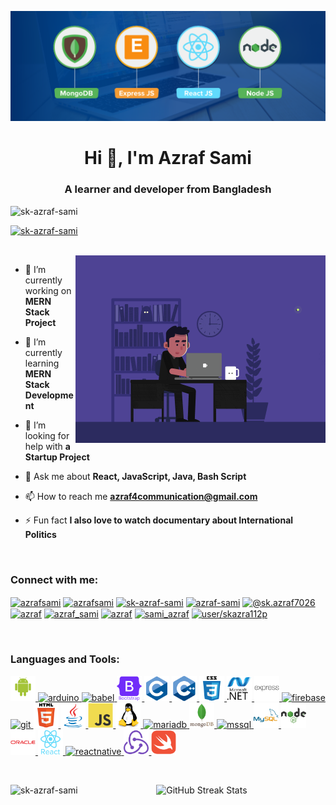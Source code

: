 [![MasterHead](https://github.com/Sk-Azraf-Sami/Azraf-Sami/blob/main/mern-stack.png)](https://github.com/Sk-Azraf-Sami)
<h1 align="center">Hi 👋, I'm Azraf Sami</h1>
<h3 align="center">A learner and developer from Bangladesh</h3>
<p align="left"> <img src="https://komarev.com/ghpvc/?username=sk-azraf-sami&label=Profile%20views&color=0e75b6&style=flat" alt="sk-azraf-sami" /> </p>
<p align="left"> <a href="https://github.com/ryo-ma/github-profile-trophy"><img src="https://github-profile-trophy.vercel.app/?username=sk-azraf-sami" alt="sk-azraf-sami" /></a> </p>

<br> 

<img align="right" alt="coding" width="400" src="https://github.com/Sk-Azraf-Sami/Azraf-Sami/blob/main/test.gif">

- 🔭 I’m currently working on **MERN Stack Project**

- 🌱 I’m currently learning **MERN Stack Development**

- 🤝 I’m looking for help with **a Startup Project**

- 💬 Ask me about **React, JavaScript, Java, Bash Script**

- 📫 How to reach me **azraf4communication@gmail.com**

- ⚡ Fun fact **I also love to watch documentary about International Politics**

<!-- ### Blogs posts -->
<!-- BLOG-POST-LIST:START -->
<!-- BLOG-POST-LIST:END -->

<br> 

<h3 align="left">Connect with me:</h3>
<p align="left">
<a href="https://codepen.io/azrafsami" target="blank"><img align="center" src="https://raw.githubusercontent.com/rahuldkjain/github-profile-readme-generator/master/src/images/icons/Social/codepen.svg" alt="azrafsami" height="30" width="40" /></a>
<a href="https://bn.quora.com/profile/Azraf-Sami-1" target="blank"><img align="center" src="https://github.com/Sk-Azraf-Sami/Sk-Azraf-Sami/blob/main/Quora_Q_icon_2015.svg.png" alt="azrafsami" height="30" width="30" /></a>
<a href="https://linkedin.com/in/sk-azraf-sami" target="blank"><img align="center" src="https://raw.githubusercontent.com/rahuldkjain/github-profile-readme-generator/master/src/images/icons/Social/linked-in-alt.svg" alt="sk-azraf-sami" height="30" width="40" /></a>
<a href="https://stackoverflow.com/users/azraf-sami" target="blank"><img align="center" src="https://raw.githubusercontent.com/rahuldkjain/github-profile-readme-generator/master/src/images/icons/Social/stack-overflow.svg" alt="azraf-sami" height="30" width="40" /></a>
<a href="https://medium.com/@sk.azraf7026" target="blank"><img align="center" src="https://raw.githubusercontent.com/rahuldkjain/github-profile-readme-generator/master/src/images/icons/Social/medium.svg" alt="@sk.azraf7026" height="30" width="40" /></a>
<a href="https://www.codechef.com/users/azraf" target="blank"><img align="center" src="https://cdn.jsdelivr.net/npm/simple-icons@3.1.0/icons/codechef.svg" alt="azraf" height="30" width="40" /></a>
<a href="https://www.hackerrank.com/azraf_sami" target="blank"><img align="center" src="https://raw.githubusercontent.com/rahuldkjain/github-profile-readme-generator/master/src/images/icons/Social/hackerrank.svg" alt="azraf_sami" height="30" width="40" /></a>
<a href="https://codeforces.com/profile/azraf" target="blank"><img align="center" src="https://raw.githubusercontent.com/rahuldkjain/github-profile-readme-generator/master/src/images/icons/Social/codeforces.svg" alt="azraf" height="30" width="40" /></a>
<a href="https://www.leetcode.com/sami_azraf" target="blank"><img align="center" src="https://raw.githubusercontent.com/rahuldkjain/github-profile-readme-generator/master/src/images/icons/Social/leet-code.svg" alt="sami_azraf" height="30" width="40" /></a>
<a href="https://auth.geeksforgeeks.org/user/user/skazra112p" target="blank"><img align="center" src="https://raw.githubusercontent.com/rahuldkjain/github-profile-readme-generator/master/src/images/icons/Social/geeks-for-geeks.svg" alt="user/skazra112p" height="30" width="40" /></a>
</p>

<br>

<h3 align="left">Languages and Tools:</h3>
<p align="left"> <a href="https://developer.android.com" target="_blank" rel="noreferrer"> <img src="https://raw.githubusercontent.com/devicons/devicon/master/icons/android/android-original-wordmark.svg" alt="android" width="40" height="40"/> </a> <a href="https://www.arduino.cc/" target="_blank" rel="noreferrer"> <img src="https://cdn.worldvectorlogo.com/logos/arduino-1.svg" alt="arduino" width="40" height="40"/> </a> <a href="https://babeljs.io/" target="_blank" rel="noreferrer"> <img src="https://www.vectorlogo.zone/logos/babeljs/babeljs-icon.svg" alt="babel" width="40" height="40"/> </a> <a href="https://getbootstrap.com" target="_blank" rel="noreferrer"> <img src="https://raw.githubusercontent.com/devicons/devicon/master/icons/bootstrap/bootstrap-plain-wordmark.svg" alt="bootstrap" width="40" height="40"/> </a> <a href="https://www.cprogramming.com/" target="_blank" rel="noreferrer"> <img src="https://raw.githubusercontent.com/devicons/devicon/master/icons/c/c-original.svg" alt="c" width="40" height="40"/> </a> <a href="https://www.w3schools.com/cpp/" target="_blank" rel="noreferrer"> <img src="https://raw.githubusercontent.com/devicons/devicon/master/icons/cplusplus/cplusplus-original.svg" alt="cplusplus" width="40" height="40"/> </a> <a href="https://www.w3schools.com/css/" target="_blank" rel="noreferrer"> <img src="https://raw.githubusercontent.com/devicons/devicon/master/icons/css3/css3-original-wordmark.svg" alt="css3" width="40" height="40"/> </a> <a href="https://dotnet.microsoft.com/" target="_blank" rel="noreferrer"> <img src="https://raw.githubusercontent.com/devicons/devicon/master/icons/dot-net/dot-net-original-wordmark.svg" alt="dotnet" width="40" height="40"/> </a> <a href="https://expressjs.com" target="_blank" rel="noreferrer"> <img src="https://raw.githubusercontent.com/devicons/devicon/master/icons/express/express-original-wordmark.svg" alt="express" width="40" height="40"/> </a> <a href="https://firebase.google.com/" target="_blank" rel="noreferrer"> <img src="https://www.vectorlogo.zone/logos/firebase/firebase-icon.svg" alt="firebase" width="40" height="40"/> </a> <a href="https://git-scm.com/" target="_blank" rel="noreferrer"> <img src="https://www.vectorlogo.zone/logos/git-scm/git-scm-icon.svg" alt="git" width="40" height="40"/> </a> <a href="https://www.w3.org/html/" target="_blank" rel="noreferrer"> <img src="https://raw.githubusercontent.com/devicons/devicon/master/icons/html5/html5-original-wordmark.svg" alt="html5" width="40" height="40"/> </a> <a href="https://www.java.com" target="_blank" rel="noreferrer"> <img src="https://raw.githubusercontent.com/devicons/devicon/master/icons/java/java-original.svg" alt="java" width="40" height="40"/> </a> <a href="https://developer.mozilla.org/en-US/docs/Web/JavaScript" target="_blank" rel="noreferrer"> <img src="https://raw.githubusercontent.com/devicons/devicon/master/icons/javascript/javascript-original.svg" alt="javascript" width="40" height="40"/> </a> <a href="https://www.linux.org/" target="_blank" rel="noreferrer"> <img src="https://raw.githubusercontent.com/devicons/devicon/master/icons/linux/linux-original.svg" alt="linux" width="40" height="40"/> </a> <a href="https://mariadb.org/" target="_blank" rel="noreferrer"> <img src="https://www.vectorlogo.zone/logos/mariadb/mariadb-icon.svg" alt="mariadb" width="40" height="40"/> </a> <a href="https://www.mongodb.com/" target="_blank" rel="noreferrer"> <img src="https://raw.githubusercontent.com/devicons/devicon/master/icons/mongodb/mongodb-original-wordmark.svg" alt="mongodb" width="40" height="40"/> </a> <a href="https://www.microsoft.com/en-us/sql-server" target="_blank" rel="noreferrer"> <img src="https://www.svgrepo.com/show/303229/microsoft-sql-server-logo.svg" alt="mssql" width="40" height="40"/> </a> <a href="https://www.mysql.com/" target="_blank" rel="noreferrer"> <img src="https://raw.githubusercontent.com/devicons/devicon/master/icons/mysql/mysql-original-wordmark.svg" alt="mysql" width="40" height="40"/> </a> <a href="https://nodejs.org" target="_blank" rel="noreferrer"> <img src="https://raw.githubusercontent.com/devicons/devicon/master/icons/nodejs/nodejs-original-wordmark.svg" alt="nodejs" width="40" height="40"/> </a> <a href="https://www.oracle.com/" target="_blank" rel="noreferrer"> <img src="https://raw.githubusercontent.com/devicons/devicon/master/icons/oracle/oracle-original.svg" alt="oracle" width="40" height="40"/> </a> <a href="https://reactjs.org/" target="_blank" rel="noreferrer"> <img src="https://raw.githubusercontent.com/devicons/devicon/master/icons/react/react-original-wordmark.svg" alt="react" width="40" height="40"/> </a> <a href="https://reactnative.dev/" target="_blank" rel="noreferrer"> <img src="https://reactnative.dev/img/header_logo.svg" alt="reactnative" width="40" height="40"/> </a> <a href="https://redux.js.org" target="_blank" rel="noreferrer"> <img src="https://raw.githubusercontent.com/devicons/devicon/master/icons/redux/redux-original.svg" alt="redux" width="40" height="40"/> </a> <a href="https://developer.apple.com/swift/" target="_blank" rel="noreferrer"> <img src="https://raw.githubusercontent.com/devicons/devicon/master/icons/swift/swift-original.svg" alt="swift" width="40" height="40"/> </a> </p>

<br>

<p><img align="left" src="https://github-readme-stats.vercel.app/api/top-langs?username=sk-azraf-sami&show_icons=true&locale=en&layout=compact" alt="sk-azraf-sami" /></p>

<!--<p>&nbsp;<img align="center" src="https://github-readme-stats.vercel.app/api?username=sk-azraf-sami&show_icons=true&locale=en" alt="sk-azraf-sami" /></p>-->

<p align="center">
  <img src="https://streak-stats.demolab.com?user=sk-azraf-sami&theme=dark&hide_border=true" alt="GitHub Streak Stats" />
</p>

